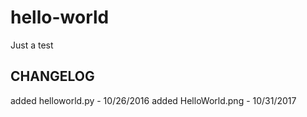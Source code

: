# hello-world

Just a test

## CHANGELOG
added  helloworld.py - 10/26/2016
added HelloWorld.png - 10/31/2017
